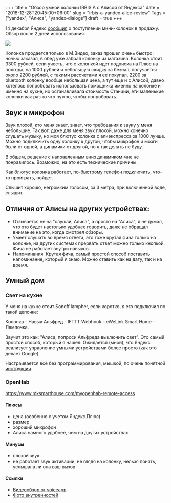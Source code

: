 +++
title = "Обзор умной колонки IRBIS A c Алисой от Яндекса"
date = "2018-12-28T20:45:00+06:00"
slug = "irbis-a-yandex-alice-review"
Tags = ["yandex", "Алиса", "yandex-dialogs"]
draft = true
+++

14 декабря Яндекс [сообщил](https://yandex.ru/blog/company/kolonki-mladshie) о поступлении мини-колонок в продажу.
Обзор после 2 дней использования.

<img src="/images/2018-01/" />
<!--more-->

Колонка продается только в М.Видео, заказ прошел очень быстро: ночью заказал, в обед уже забрал колонку из магазина.
Колонка стоит 3300 рублей, если учесть, что с колонкой идет подписка на Плюс на полгода, на 1000 рублей и небольшую скидку за безнал, получается около 2200 рублей, с такими рассчетами я ее покупал, 2200 за bluetooth колонку вообще небольшая цена, а тут еще и с Алисой, давно хотелось попробовать использовать помощника именно на колонке и именно на кухне, но останавливала стоимость Станции, эти маленькие колонки как раз то что нужно, чтобы попробовать.

## Звук и микрофон
Звук плохой, кто меня знает, знает, что требования к звуку у меня небольшие. Так вот, даже для меня звук плохой, можно конечно слушать музыку, но моя блютус колонка с алиэкспресса за 1000 лучше. Можно подключить одну колонку к другой, чтобы микрофон и мозги были от одной, а динамики от другой, но я так делать не буду.

В общем, решение с направленным вниз динамиком мне не понравилось. Возможно, на это есть технические причины.

Как блютус колонка работает, по-быстрому телефон подключить, что-то проиграть, пойдет.

Слышит хорошо, негромким голосом, за 3 метра, при включенной воде, слышит.



## Отличия от Алисы на других устройствах:
- Отзывается не на "слушай, Алиса", а просто на "Алиса", я не думал, что это будет настолько удобнее говорить, даже не обращал внимание на это, когда смотрел обзоры.
- Умеет слушать во время ответа, это тоже крутая фича только на колонке, на других системах прервать ответ можно только кнопкой. Фича не работает внутри навыков.
- Напоминания. Крутая фича, самый простой способ поставить напоминание, который я знаю. Можно ставить как на дату, так и на время.


## Умный дом

### Свет на кухне
У меня на кухне стоит Sonoff lampher, если коротко, я его подключил по такой цепочке:

Колонка - Навык Альфред - IFTTT Webhook - eWeLink Smart Home - Лампочка.

Звучит это как: "Алиса, попроси Альфреда выключить свет". Это самый простой способ, который я нашел. Ожидается (мной), что Яндекс реализует управление умными устройствами более просто (как это делает Google).

Настраивается всё без программирования, мышкой, по очень понятной [инструкции](https://voiceapp.ru/articles/yandex-alisa-ifttt-xiaomi).

### OpenHab
https://www.mksmarthouse.com/myopenhab-remote-access




#### Плюсы
- цена (особенно с учетом Яндекс.Плюс)
- размер
- хороший микрофон
- Алиса намного удобнее, чем на других устройствах


#### Минусы
- плохой звук
- не работает звук активации, не глядя на колонку, нельзя понять, услышала ли она ваш вызов

#### Ссылки
- [Видеообзор от voiceapp](https://www.youtube.com/watch?v=qPGgCD6RmIU)
- [Фото внутренностей](https://photos.google.com/share/AF1QipPx826j91Y13T6pCsJ068MF7UKwsbp7GD4u6hFlT5O9TyKUAqJ7JO6lJboyMQ9q_g?key=N3VVbHpzb1FIT1JiWXduaUh2NHRDaW1kb1k2UlVn)

